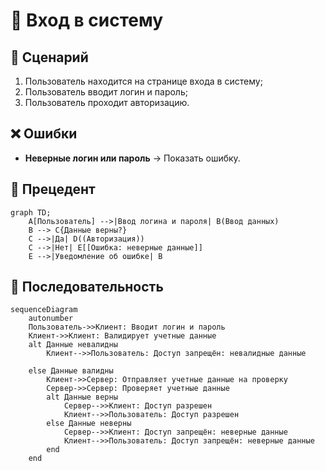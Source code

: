 # 🔑 Вход в систему

## 📜 Сценарий
1. Пользователь находится на странице входа в систему;
2. Пользователь вводит логин и пароль;
3. Пользователь проходит авторизацию.

## ❌ Ошибки
- **Неверные логин или пароль** → Показать ошибку.

## 🔷 Прецедент
```mermaid
graph TD;
    A[Пользователь] -->|Ввод логина и пароля| B(Ввод данных)
    B --> C{Данные верны?}
    C -->|Да| D((Авторизация))
    C -->|Нет| E[[Ошибка: неверные данные]]
    E -->|Уведомление об ошибке| B
```

## 🔷 Последовательность

```mermaid
sequenceDiagram
    autonumber
    Пользователь->>Клиент: Вводит логин и пароль
    Клиент->>Клиент: Валидирует учетные данные
    alt Данные невалидны
        Клиент-->>Пользователь: Доступ запрещён: невалидные данные
        
    else Данные валидны
        Клиент->>Сервер: Отправляет учетные данные на проверку
        Сервер->>Сервер: Проверяет учетные данные
        alt Данные верны
            Сервер-->>Клиент: Доступ разрешен
            Клиент-->>Пользователь: Доступ разрешен
        else Данные неверны
            Сервер-->>Клиент: Доступ запрещён: неверные данные
            Клиент-->>Пользователь: Доступ запрещён: неверные данные
        end
    end
```
